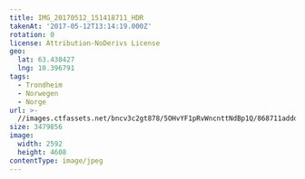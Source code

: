 ```yaml
---
title: IMG_20170512_151418711_HDR
takenAt: '2017-05-12T13:14:19.000Z'
rotation: 0
license: Attribution-NoDerivs License
geo:
  lat: 63.438427
  lng: 10.396791
tags:
  - Trondheim
  - Norwegen
  - Norge
url: >-
  //images.ctfassets.net/bncv3c2gt878/5OHvYF1pRvWncnttNdBp1Q/868711adddc39412e0ab103da2a6dee1/img_20170512_151418711_hdr_34650671705_o
size: 3479856
image:
  width: 2592
  height: 4608
contentType: image/jpeg
---
```


